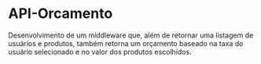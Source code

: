 # API-Orcamento

Desenvolvimento de um middleware que, além de retornar
uma listagem de usuários e produtos, também retorna um orçamento baseado 
na taxa do usuário selecionado e no valor dos produtos escolhidos.
